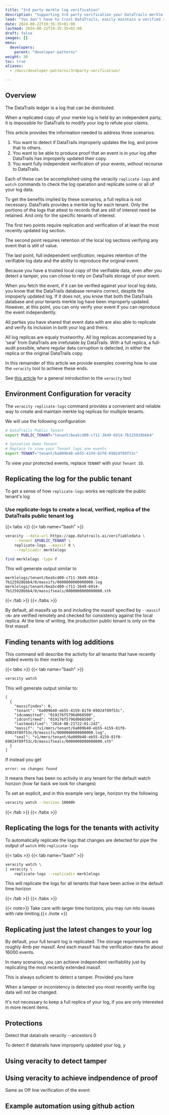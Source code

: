 ```yaml
---
title: "3rd party merkle log verification"
description: "Supporting 3rd party verification your DataTrails merkle log"
lead: "You don't have to trust DataTrails, easily maintain a verified replica of your merkle log"
date: 2024-08-22T19:35:35+01:00
lastmod: 2024-08-22T19:35:35+01:00
draft: false
images: []
menu:
  developers:
    parent: "developer-patterns"
weight: 38
toc: true
aliases: 
  - /docs/developer-patterns/3rdparty-verification/

---
```


## Overview

The DataTrails ledger is a log that can be distributed.

When a replicated copy of your merkle log is held by an independent party,
it is impossible for DataTrails to modify your log to refute your claims.

This article provides the information needed to address three scenarios:

1. You want to detect if DataTrails improperly updates the log, and prove that to others.
2. You want to be able to produce proof that an event is in your log after DataTrails has improperly updated their copy.
3. You want fully independent verification of your events, without recourse to DataTrails.

Each of these can be accomplished using the veracity `replicate-logs` and
`watch` commands to check the log operation and replicate some or all of your
log data.

To get the benefits implied by these scenarios, a full replica is not necessary.
DataTrails provides a merkle log for each tenant.
Only the portions of the logs that attest to records that are still of interest need be retained.
And only for the specific tenants of interest.

The first two points require replication and verification of at least the most recently updated log section.

The second point requires retention of the local log sections verifying any event that is still of value.

The last point, full independent *verification*,
requires retention of the verifiable log data and the ability to reproduce the original event.

Because you have a trusted local copy of the verifiable data, even after you
detect a tamper, you can chose to rely on DataTrails storage of your event.

When you fetch the event, if it can be verified against your local log data, you
know that the DataTrails database remains correct, despite the impoperly updated
log. If it does not, you know that both the DataTrails database and your tenants
merkle log have been improperly updated. However, at this point, you can only
verify your event if you can reproduce the event independently.

All parties you have shared that event data with are also able to
replicate and verify its inclusion in both your log and theirs.


All log replicas are equaly trustworthy. All log replicas accompanied by a
'seal' from DataTrails are irrefutable by DataTrails.
With a full replica, a full-audit possible, where regular data corruption is
detected, in either the replica or the original DataTrails copy.

In this remainder of this article we provide examples covering how to use the
`veracity` tool to achieve these ends.

See [this article](/developers/developer-patterns/veracity/) for a general introduction to the `veracity` tool

## Environment Configuration for veracity

The `veracity replicate-logs` command provides a convenient and reliable way to
create and maintain merkle log replicas for multiple tenants.

We will use the following configuration

```bash
# DataTrails Public Tenant
export PUBLIC_TENANT="tenant/6ea5cd00-c711-3649-6914-7b125928bbb4"

# Synsation Demo Tenant
# Replace to view your Tenant logs ane events
export TENANT="tenant/6a009b40-eb55-4159-81f0-69024f89f53c"
```

To view *your* protected events, replace `TENANT` with your `Tenant ID`.

## Replicating the log for the public tenant

To get a sense of how `replicate-logs` works we replicate the public tenant's log


### Use replicate-logs to create a local, verified, replica of the DataTrails public tenant log

{{< tabs >}}
   {{< tab name="bash" >}}

   ```bash
   veracity --data-url https://app.datatrails.ai/verifiabledata \
       --tenant $PUBLIC_TENANT \
       replicate-logs --massif 0 \
       --replicadir merklelogs
   
   find merklelogs -type f
   ```
   
   This will generate output similar to
   
   ```
   merklelogs/tenant/6ea5cd00-c711-3649-6914-7b125928bbb4/0/massifs/0000000000000000.log
   merklelogs/tenant/6ea5cd00-c711-3649-6914-7b125928bbb4/0/massifseals/0000000000000000.sth
   ```
  {{< /tab >}}
{{< /tabs >}}

By default, all massifs up to and including the massif specified by `--massif
<N>` are verified remotely and checked for consistency against the local
replica. At the time of writing, the production public tenant is only on the first massif.

## Finding tenants with log additions

This command will describe the activity for all tenants that have recently added events to their merkle log:

{{< tabs >}}
   {{< tab name="bash" >}}

   ```bash
   veracity watch
   ```

   This will generate output similar to:
   ```output
   [
     {
       "massifindex": 0,
       "tenant": "6a009b40-eb55-4159-81f0-69024f89f53c",
       "idcommitted": "019176f5796d068500",
       "idconfirmed": "019176f5796d068500",
       "lastmodified": "2024-08-21T22:01:24Z",
       "massif": "v1/mmrs/tenant/6a009b40-eb55-4159-81f0-69024f89f53c/0/massifs/0000000000000000.log",
       "seal": "v1/mmrs/tenant/6a009b40-eb55-4159-81f0-69024f89f53c/0/massifseals/0000000000000000.sth"
     }
   ]
   ```

   If instead you get

   ```
   error: no changes found
   ```

   It means there has been no activity in any tenant for the default watch horizon (how far back we look for changes)

   To set an explicit, and in this example very large, horizon try the following

   ```bash
   veracity watch --horizon 10000h
   ```


  {{< /tab >}}
{{< /tabs >}}

## Replicating the logs for the tenants with activity

To automatically replicate the logs that changes are detected for pipe the output of `watch` into `replicate-logs`

{{< tabs >}}
   {{< tab name="bash" >}}

   ```bash
   veracity watch \
   | veracity \
       replicate-logs --replicadir merklelogs
   ```

   This will replicate the logs for all tenants that have been active in the default time horizon

  {{< /tab >}}
{{< /tabs >}}


{{< note>}} Take care with larger time horizons, you may run into issues with rate limiting.{{< /note >}}

## Replicating just the latest changes to your log

By default, your full tenant log is replicated. The storage requirements are
roughly 4mb per massif. And each massif has the verification data for about 16000 events.

In many scenarios, you can achieve independent verifiability just by replicating
the most recently extended massif.

This is always suficient to detect a tamper. Provided you have 

When a tamper or inconistency is detected you most recently verifie log data will not be changed.



It's not necessary to keep a full replica of your log, if you are only interested in more recent items.

## Protections 


Detect that datatrails
veracity --ancestors 0

To detect if datatrails have improperly updated your log, y

## Using veracity to detect tamper

## Using veracity to achieve indpendence of proof

Same as Off line verification of the event

## Example automation using github action

